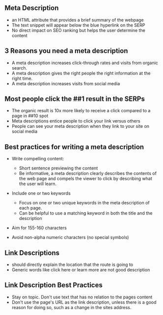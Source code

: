 ## Meta Description
- an HTML attribute that provides a brief summary of the webpage
- The text snippet will appear below the blue hyperlink on the SERP
- No direct impact on SEO ranking but helps the user determine the content

## 3 Reasons you need a meta description
- A meta description increases click-through rates and visits from organic search.
- A meta description gives the right people the right information at the right time.
- A meta description increases visits from social media

## Most people click the ##1 result in the SERPs
- The organic result is 10x more likely to receive a click compared to a page in ##10 spot
- Meta descriptions entice people to click your link versus others
- People can see your meta description when they link to your site on social media

## Best practices for writing a meta description
- Write compelling content:
    - Short sentence previewing the content
    - Be informative, a meta description clearly describes the contents of the web page and compels the viewer to click by describing what the user will learn. 
- Include one or two keywords
    - Focus on one or two unique keywords in the meta description of each page.
    - Can be helpful to use a matching keyword in both the title and the description

- Aim for 155-160 characters
- Avoid non-alpha numeric characters (no special symbols)

## Link Descriptions
- should directly explain the location that the route is going to
- Generic words like click here or learn more are not good description

## Link Description Best Practices
- Stay on topic. Don't use text that has no relation to the pages content
- Don't use the page's URL as the link description, unless there is a good reason for doing so, such as a change in the sites address. 


